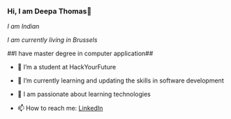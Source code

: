### Hi, I am Deepa Thomas👋

*I am Indian* 

*I am currently living in Brussels*

##I have master degree in computer application##

- 🔭 I’m a student at HackYourFuture
- 🌱 I’m currently learning and updating the skills in software development
- 👯 I am passionate about learning technologies

- 📫 How to reach me: [LinkedIn](https://www.linkedin.com/in/deepa-thomas-8b1aa670/)
